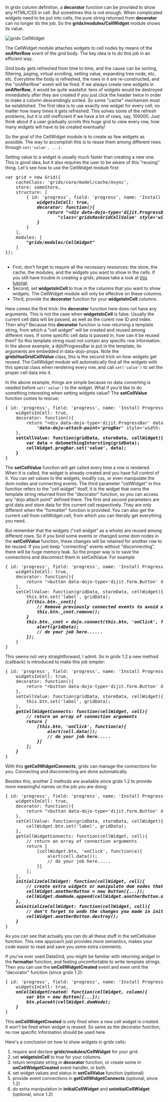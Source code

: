 In gridx column definition, a **decorator** function can be provided to show any HTML/CSS in cell. But sometimes this is not enough. When complicated widgets need to be put into cells, the pure string returned from **decorator** can no longer do the job.  So the **gridx/modules/CellWidget** module shows its value.

![gridx CellWidget](http://oria.github.io/gridx/tutor/image/gridx-12.png)

The CellWidget module attaches widgets to cell nodes by means of the **onAfterRow** event of the grid body. The key idea is to do this job in an efficient way. 

Grid body gets refreshed from time to time, and the cause can be sorting, filtering, paging, virtual scrolling, setting value, expanding tree node, etc, etc. Everytime the body is refreshed, the rows in it are re-constructed, and the "onAfterRow" event will be fired. If we always create new widgets in **onAfterRow**, it would be quite wasteful: tens of widgets would be destroyed immediately after they are created if you just click the header twice in order to make a column descendingly sorted. So some "cache" mechanism must be established. The first idea is to use exactly one widget for every cell, no matter how many times it gets refreshed. This solves some of the refresh problems, but it is still inefficient if we have a lot of rows, say, 100000. Just think about if a user gradually scrolls this huge grid to view every row, how many widgets will have to be created eventually!

So the goal of the CellWidget module is to create as few widgets as possible. The way to accomplish this is to reuse them among different rows through `set('value', ...)`. 

Setting value to a widget is usually much faster than creating a new one. This is good idea, but it also requires the user to be aware of this "reusing" thing. Let's see how to use the CellWidget module first:

<pre>
var grid = new Grid({
	cacheClass: 'gridx/core/model/cache/Async',
	store: someStore,
	structure: [
		{ id: 'progress', field: 'progress', name: 'Install Progress',
			<b><i>widgetsInCell: true,
			decorator: function(){
				return "&lt;div data-dojo-type='dijit.ProgressBar' data-dojo-props='maximum: 1' " + 
				    "class='gridxHasGridCellValue' style='width: 100%;'&gt;&lt;/div&gt;";
			}</i></b>
		}
	],
	modules: [
		<b><i>"gridx/modules/CellWidget"</i></b>
	]
});

</pre>

* First, don't forget to require all the necessary resources: the store, the cache, the modules, and the widgets you want to show in the cells. If you still have trouble in creating a gridx, please take a look at [this tutorial](https://github.com/oria/gridx/wiki/Create-the-Simplest-Gridx).<br/>
* Second, set **widgetsInCell** to true in the columns that you want to show widgets. The CellWidget module will only be effective on these columns.<br/>
* Third, provide the **decorator** function for your **widgetsInCell** columns.

Here comes the first trick: the **decorator** function here does not have any arguments. This is not the case when **widgetsInCell** is false. Usually the current cell data will be passed, as well as the curent row ID and index. Then why? Because this **decorator** function is now returning a template string, from which a "cell widget" will be created and reused among different rows. If some specific cell data is passed in, how can it be reused then? So this template string must not contain any specific row information. In the above example, a dijit/ProgressBar is put in the template, its arguments are embedded in data-dojo-props. Note the **gridxHasGridCellValue** class, this is the second trick on how widgets get reused. The CellWidget module will automatically find all the widgets with this special class when rendering every row, and call `set('value')` to set the proper cell data into it.

In the above example, things are simple because no data converting is needed before `set('value')` to the widget. What if you'd like to do something interesting when setting widgets value? The **setCellValue** function comes to rescue:

<pre>
{ id: 'progress', field: 'progress', name: 'Install Progress',
	widgetsInCell: true,
	decorator: function(){
		return "&lt;div data-dojo-type='dijit.ProgressBar' data-dojo-props='maximum: 1' " +
			"<b><i>data-dojo-attach-point='progBar'</i></b> style='width: 100%;'&gt;&lt;/div&gt;";
	},
	<b></i>setCellValue: function(gridData, storeData, cellWidget){
		var data = doSomethingIntersting(gridData);
		cellWidget.progBar.set('value', data);
	}</i></b>
}
</pre>

The **setCellValue** function will get called every time a row is rendered. When it is called, the widget is already created and you have full control of it. You can set values to the widgets, modify css, or even manipulate the dom nodes and connecting events. The third parameter "cellWidget" in this function refers to the "cell widget" itself, it is the widget that owns the template string returned from the "decorator" function, so you can access any "dojo attach point" defined there. The first and second parameters are grid data and store data for this current cell respectively. They are only different when the "formatter" function is provided. You can also get the current cell from cellWidget.cell, from which you can literally get everything you need.

But remember that the widgets ("cell widget" as a whole) are reused among different rows. So if you bind some events or changed some dom nodes in the **setCellValue** function, these changes will be retained for another row to be reused. If you just keep "connecting" events without "disconnecting", there will be huge memory leak. So the proper way is to save the connections and disconnect them in setCellValue. For example

<pre>
{ id: 'progress', field: 'progress', name: 'Install Progress',
	widgetsInCell: true,
	decorator: function(){
		return "&lt;button data-dojo-type='dijit.form.Button' data-dojo-attach-point='btn'&gt;&lt;/button&gt;";
	},
	setCellValue: function(gridData, storeData, cellWidget){
		this.btn.set('label', gridData);
		<b><i>if(this.btn._cnnt){
			// Remove previously connected events to avoid memory leak.
			this.btn._cnnt.remove();
		}
		this.btn._cnnt = dojo.connect(this.btn, 'onClick', function(e){
			alert(gridData);
			// do your job here......
		});</i></b>
	}
}
</pre>

This seems not very straightforward, I admit. So in gridx 1.2 a new method (callback) is introduced to make this job simpler:

<pre>
{ id: 'progress', field: 'progress', name: 'Install Progress',
	widgetsInCell: true,
	decorator: function(){
		return "&lt;button data-dojo-type='dijit.form.Button' data-dojo-attach-point='btn'&gt;&lt;/button&gt;";
	},
	setCellValue: function(gridData, storeData, cellWidget){
		this.btn.set('label', gridData);
	},
	<b><i>getCellWidgetConnects: function(cellWidget, cell){
		// return an array of connection arguments
		return [
			[this.btn, 'onClick', function(e){
				alert(cell.data());
				// do your job here.....
			}]
		];
	}</i></b>
}
</pre>

With this **getCellWidgetConnects**, gridx can manage the connections for you. Connecting and disconnecting are done automatically.

Besides this, another 2 methods are available since gridx 1.2 to provide more meaningful names on the job you are doing:

<pre>
{ id: 'progress', field: 'progress', name: 'Install Progress',
	widgetsInCell: true,
	decorator: function(){
		return "&lt;button data-dojo-type='dijit.form.Button' data-dojo-attach-point='btn'&gt;&lt;/button&gt;";
	},
	setCellValue: function(gridData, storeData, cellWidget){
		cellWidget.btn.set('label', gridData);
	},
	getCellWidgetConnects: function(cellWidget, cell){
		// return an array of connection arguments
		return [
			[cellWidget.btn, 'onClick', function(e){
				alert(cell.data());
				// do your job here.....
			}]
		];
	},
	<b><i>initializeCellWidget: function(cellWidget, cell){
		// create extra widgets or manipulate dom nodes that depends on current cell context.
		cellWidget.anotherButton = new Button({...});
		cellWidget.domNode.append(cellWidget.anotherButton.domNode);
	},
	uninitializeCellWidget: function(cellWidget, cell){
		// don't forget to undo the changes you made in initializeCellWidget, so that it can be reused among different rows.
		cellWidget.anotherButton.destroy();
	}</i></b>
}
</pre>

As you can see that actually you can do all these stuff in the setCellvalue function. This new approach just provides more semantics, makes your code easier to read and save you some extra comments.

If you've ever used DataGrid, you might be familiar with returning widget in the **formatter** function, and feeling uncomfortable to write template strings.  Then you can use the **onCellWidgetCreated** event and even omit the "decorator" function (since gridx 1.2):

<pre>
{ id: 'progress', field: 'progress', name: 'Install Progress',
	widgetsInCell: true,
	<b><i>onCellWidgetCreated: function(cellWidget, column){
		var btn = new Button({...});
		btn.placeAt(cellWidget.domNode);
	}</i></b>
}
</pre>

This **onCellWidgetCreated** is only fired when a new cell widget is created. It won't be fired when widget is reused. So same as the decorator function, no row specific information should be used here.

Here's a conclusion on how to show widgets in gridx cells:
 1. require and declare **gridx/modules/CellWidget** for your grid.
 2. set **widgetsInCell** to true for your columns.
 3. return template string in **decorator** function, or create some in **onCellWidgetCreated** event handler, or both.
 4. set widget values and status in **setCellValue** function (optional)
 5. provide event connections in **getCellWidgetConnects** (optional, since 1.2)
 6. do extra manipulation in **initialCellWidget** and **uninitialCellWidget** (optional, since 1.2)